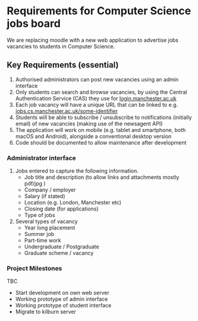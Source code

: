 # Requirements for Computer Science jobs board

We are replacing moodle with a new web application to advertise jobs vacancies to students in Computer Science.

## Key Requirements (essential)

1. Authorised administrators can post new vacancies using an admin interface
2. Only students can search and browse vacancies, by using the Central Authentication Service (CAS) they use for [login.manchester.ac.uk](https://login.manchester.ac.uk)
3. Each job vacancy will have a unique URL that can be linked to e.g. [jobs.cs.manchester.ac.uk/some-identifier](http://jobs.cs.manchester.ac.uk/some-identifier)
4. Students will be able to subscribe / unsubscribe to notifications (initially email) of new vacancies (making use of the newsagent API)
5. The application will work on mobile (e.g. tablet and smartphone, both macOS and Android), alongside a conventional desktop version
6. Code should be documented to allow maintenance after development

### Administrator interface

1. Jobs entered to capture the following information.
    * Job title and description (to allow links and attachments mostly pdf/jpg )
    * Company / employer
    * Salary (if stated)
    * Location (e.g. London, Manchester etc)
    * Closing date (for applications)
    * Type of jobs
2. Several types of vacancy
    * Year long placement
    * Summer job
    * Part-time work
    * Undergraduate / Postgraduate
    * Graduate scheme / vacancy


### Project Milestones

TBC

* Start development on own web server
* Working prototype of admin interface
* Working prototype of student interface
* Migrate to kilburn server
